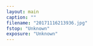 ```yaml
---
layout: main
caption: ""
filename: "20171116213936.jpg"
fstop: "Unknown"
exposure: "Unknown"
---
```

